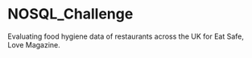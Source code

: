 # NOSQL_Challenge
Evaluating food hygiene data of restaurants across the UK for Eat Safe, Love Magazine.
